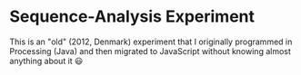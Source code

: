 # Sequence-Analysis Experiment
This is an "old" (2012, Denmark) experiment that I originally programmed in Processing (Java) and then migrated to JavaScript without knowing almost anything about it :smiley:

